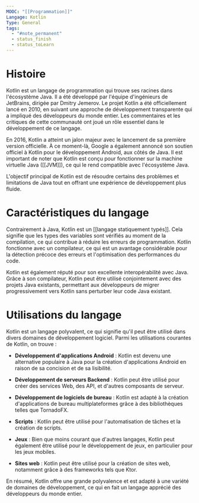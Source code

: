 ```yaml
---
MOOC: "[[Programmation]]"
Langage: Kotlin
Type: General
tags:
  - "#note_permanent"
  - status_finish
  - status_toLearn
---
```

# Histoire

Kotlin est un langage de programmation qui trouve ses racines dans l'écosystème Java. Il a été développé par l'équipe d'ingénieurs de JetBrains, dirigée par Dmitry Jemerov. Le projet Kotlin a été officiellement lancé en 2010, en suivant une approche de développement transparente qui a impliqué des développeurs du monde entier. Les commentaires et les critiques de cette communauté ont joué un rôle essentiel dans le développement de ce langage.

En 2016, Kotlin a atteint un jalon majeur avec le lancement de sa première version officielle. À ce moment-là, Google a également annoncé son soutien officiel à Kotlin pour le développement Android, aux côtés de Java. Il est important de noter que Kotlin est conçu pour fonctionner sur la machine virtuelle Java ([[JVM]]), ce qui le rend compatible avec l'écosystème Java.

L'objectif principal de Kotlin est de résoudre certains des problèmes et limitations de Java tout en offrant une expérience de développement plus fluide.

# Caractéristiques du langage

Contrairement à Java, Kotlin est un [[langage statiquement typés]]. Cela signifie que les types des variables sont vérifiés au moment de la compilation, ce qui contribue à réduire les erreurs de programmation. Kotlin fonctionne avec un compilateur, ce qui est un avantage considérable pour la détection précoce des erreurs et l'optimisation des performances du code.

Kotlin est également réputé pour son excellente interopérabilité avec Java. Grâce à son compilateur, Kotlin peut être utilisé conjointement avec des projets Java existants, permettant aux développeurs de migrer progressivement vers Kotlin sans perturber leur code Java existant.

# Utilisations du langage

Kotlin est un langage polyvalent, ce qui signifie qu'il peut être utilisé dans divers domaines de développement logiciel. Parmi les utilisations courantes de Kotlin, on trouve :

- **Développement d'applications Android** : Kotlin est devenu une alternative populaire à Java pour la création d'applications Android en raison de sa concision et de sa lisibilité.
    
- **Développement de serveurs Backend** : Kotlin peut être utilisé pour créer des services Web, des API, et d'autres composants de serveur.
    
- **Développement de logiciels de bureau** : Kotlin est adapté à la création d'applications de bureau multiplateformes grâce à des bibliothèques telles que TornadoFX.
    
- **Scripts** : Kotlin peut être utilisé pour l'automatisation de tâches et la création de scripts.
    
- **Jeux** : Bien que moins courant que d'autres langages, Kotlin peut également être utilisé pour le développement de jeux, en particulier pour les jeux mobiles.
    
- **Sites web** : Kotlin peut être utilisé pour la création de sites web, notamment grâce à des frameworks tels que Ktor.
    

En résumé, Kotlin offre une grande polyvalence et est adapté à une variété de domaines de développement, ce qui en fait un langage apprécié des développeurs du monde entier.
